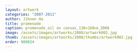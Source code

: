 ```yaml
---
layout: artwork
categories: "2007-2011"
author: Jihoon Ha
title: promenade
caption: promenade_oil on canvas_130×160㎝_2008
image: /assets/images/artworks/2008/artwork002.jpg
thumb: /assets/images/artworks/2008/thumbs/artwork002.jpg
order: 908024
---
```

